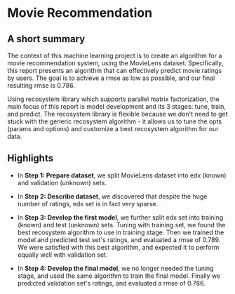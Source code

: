 # Movie Recommendation

## A short summary

The context of this machine learning project is to create an algorithm for a
movie recommendation system, using the MovieLens dataset. Specifically, this
report presents an algorithm that can effectively predict movie ratings by
users. The goal is to achieve a rmse as low as possible, and our final resulting
rmse is 0.786.

Using recosystem library which supports parallel matrix factorization, the main
focus of this report is model development and its 3 stages: tune, train, and
predict. The recosystem library is flexible because we don't need to get stuck
with the generic recosystem algorithm - it allows us to tune the opts (params
and options) and customize a best recosystem algorithm for our data.

## Highlights

- In **Step 1: Prepare dataset**, we split MovieLens dataset into edx (known) and
validation (unknown) sets.

- In **Step 2: Describe dataset**, we discovered that despite the huge number of
ratings, edx set is in fact very sparse.

- In **Step 3: Develop the first model**, we further split edx set into training
(known) and test (unknown) sets. Tuning with training set, we found the best
recosystem algorithm to use in training stage. Then we trained the model and
predicted test set's ratings, and evaluated a rmse of 0.789. We were satisfied
with this best algorithm, and expected it to perform equally well with
validation set.

- In **Step 4: Develop the final model**, we no longer needed the tuning stage, and
used the same algorithm to train the final model. Finally we predicted
validation set's ratings, and evaluated a rmse of 0.786.
